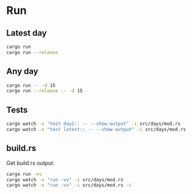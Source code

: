 # Run

## Latest day

```bash
cargo run
cargo run --release
```

## Any day

```bash
cargo run -- -d 15
cargo run --release -- -d 15
```

## Tests

```bash
cargo watch -x "test day2:: -- --show-output" -i src/days/mod.rs
cargo watch -x "test latest:: -- --show-output" -i src/days/mod.rs
```

## build.rs

Get build.rs output:

```bash
cargo run -vv
cargo watch -x "run -vv" -i src/days/mod.rs
cargo watch -x "run -vv" -i src/days/mod.rs -c
```
